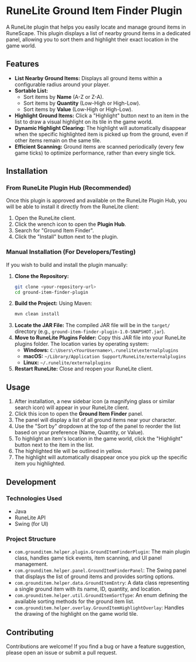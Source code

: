 # RuneLite Ground Item Finder Plugin

A RuneLite plugin that helps you easily locate and manage ground items in RuneScape. This plugin displays a list of nearby ground items in a dedicated panel, allowing you to sort them and highlight their exact location in the game world.

## Features

* **List Nearby Ground Items:** Displays all ground items within a configurable radius around your player.
* **Sortable List:**
    * Sort items by **Name** (A-Z or Z-A).
    * Sort items by **Quantity** (Low-High or High-Low).
    * Sort items by **Value** (Low-High or High-Low).
* **Highlight Ground Items:** Click a "Highlight" button next to an item in the list to draw a visual highlight on its tile in the game world.
* **Dynamic Highlight Clearing:** The highlight will automatically disappear when the specific highlighted item is picked up from the ground, even if other items remain on the same tile.
* **Efficient Scanning:** Ground items are scanned periodically (every few game ticks) to optimize performance, rather than every single tick.

## Installation

### From RuneLite Plugin Hub (Recommended)

Once this plugin is approved and available on the RuneLite Plugin Hub, you will be able to install it directly from the RuneLite client:

1.  Open the RuneLite client.
2.  Click the wrench icon to open the **Plugin Hub**.
3.  Search for "Ground Item Finder".
4.  Click the "Install" button next to the plugin.

### Manual Installation (For Developers/Testing)

If you wish to build and install the plugin manually:

1.  **Clone the Repository:**
    ```bash
    git clone <your-repository-url>
    cd ground-item-finder-plugin
    ```
2.  **Build the Project:**
    Using Maven:
    ```bash
    mvn clean install
    ```
3.  **Locate the JAR File:**
    The compiled JAR file will be in the `target/` directory (e.g., `ground-item-finder-plugin-1.0-SNAPSHOT.jar`).
4.  **Move to RuneLite Plugins Folder:**
    Copy this JAR file into your RuneLite plugins folder. The location varies by operating system:
    * **Windows:** `C:\Users\<YourUsername>\.runelite\externalplugins`
    * **macOS:** `~/Library/Application Support/RuneLite/externalplugins`
    * **Linux:** `~/.runelite/externalplugins`
5.  **Restart RuneLite:**
    Close and reopen your RuneLite client.

## Usage

1.  After installation, a new sidebar icon (a magnifying glass or similar search icon) will appear in your RuneLite client.
2.  Click this icon to open the **Ground Item Finder** panel.
3.  The panel will display a list of all ground items near your character.
4.  Use the "Sort by" dropdown at the top of the panel to reorder the list based on your preference (Name, Quantity, or Value).
5.  To highlight an item's location in the game world, click the "Highlight" button next to the item in the list.
6.  The highlighted tile will be outlined in yellow.
7.  The highlight will automatically disappear once you pick up the specific item you highlighted.

## Development

### Technologies Used

* Java
* RuneLite API
* Swing (for UI)

### Project Structure

* `com.grounditem.helper.plugin.GroundItemFinderPlugin`: The main plugin class, handles game tick events, item scanning, and UI panel management.
* `com.grounditem.helper.panel.GroundItemFinderPanel`: The Swing panel that displays the list of ground items and provides sorting options.
* `com.grounditem.helper.data.GroundItemEntry`: A data class representing a single ground item with its name, ID, quantity, and location.
* `com.grounditem.helper.util.GroundItemSortType`: An enum defining the available sorting methods for the ground item list.
* `com.grounditem.helper.overlay.GroundItemHighlightOverlay`: Handles the drawing of the highlight on the game world tile.

## Contributing

Contributions are welcome! If you find a bug or have a feature suggestion, please open an issue or submit a pull request.